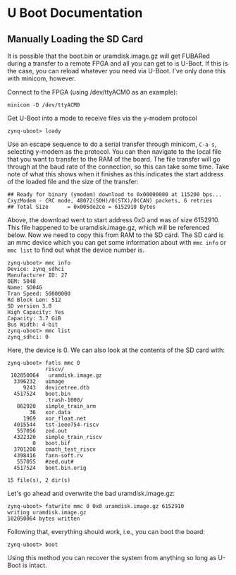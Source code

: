 # U Boot Documentation

## Manually Loading the SD Card
It is possible that the boot.bin or uramdisk.image.gz will get FUBARed during a transfer to a remote FPGA and all you can get to is U-Boot. If this is the case, you can reload whatever you need via U-Boot. I've only done this with minicom, however.

Connect to the FPGA (using /dev/ttyACM0 as an example):
```
minicom -D /dev/ttyACM0
```

Get U-Boot into a mode to receive files via the y-modem protocol
```
zynq-uboot> loady
```

Use an escape sequence to do a serial transfer through minicom, `C-a s`, selecting y-modem as the protocol. You can then navigate to the local file that you want to transfer to the RAM of the board. The file transfer will go through at the baud rate of the connection, so this can take some time. Take note of what this shows when it finishes as this indicates the start address of the loaded file and the size of the transfer:
```
## Ready for binary (ymodem) download to 0x00000000 at 115200 bps...
CxyzModem - CRC mode, 48072(SOH)/0(STX)/0(CAN) packets, 6 retries
## Total Size      = 0x005de2ce = 6152910 Bytes
```

Above, the download went to start address 0x0 and was of size 6152910. This file happened to be uramdisk.image.gz, which will be referenced below. Now we need to copy this from RAM to the SD card. The SD card is an mmc device which you can get some information about with `mmc info` or `mmc list` to find out what the device number is.
```
zynq-uboot> mmc info
Device: zynq_sdhci
Manufacturer ID: 27
OEM: 5048
Name: SD04G
Tran Speed: 50000000
Rd Block Len: 512
SD version 3.0
High Capacity: Yes
Capacity: 3.7 GiB
Bus Width: 4-bit
zynq-uboot> mmc list
zynq_sdhci: 0
```

Here, the device is 0. We can also look at the contents of the SD card with:
```
zynq-uboot> fatls mmc 0
            riscv/
 102050064   uramdisk.image.gz
  3396232   uimage
     9243   devicetree.dtb
  4517524   boot.bin
            .trash-1000/
   862920   simple_train_arm
       36   xor.data
     1969   xor_float.net
  4015544   tst-ieee754-riscv
   557056   zed.out
  4322320   simple_train_riscv
        0   boot.bif
  3701208   cmath_test_riscv
  4398416   fann-soft.rv
   557055   #zed.out#
  4517524   boot.bin.orig

15 file(s), 2 dir(s)
```

Let's go ahead and overwrite the bad uramdisk.image.gz:
```
zynq-uboot> fatwrite mmc 0 0x0 uramdisk.image.gz 6152910
writing uramdisk.image.gz
102050064 bytes written
```

Following that, everything should work, i.e., you can boot the board:
```
zynq-uboot> boot
```

Using this method you can recover the system from anything so long as U-Boot is intact.
